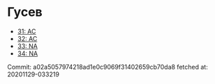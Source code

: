 # Гусев
- [31: AC](31.md)
- [32: AC](32.md)
- [33: NA](33.md)
- [34: NA](34.md)

Commit: a02a5057974218ad1e0c9069f31402659cb70da8
 fetched at: 20201129-033219
